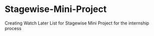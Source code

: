 # Stagewise-Mini-Project
Creating Watch Later List for Stagewise Mini Project for the internship process 
